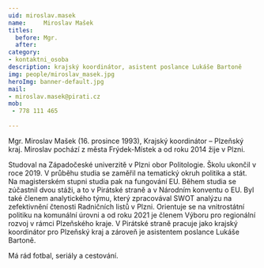 ```yaml
---
uid: miroslav.masek
name:     Miroslav Mašek
titles:
  before: Mgr.
  after:
category:
- kontaktni_osoba
description: krajský koordinátor, asistent poslance Lukáše Bartoně
img: people/miroslav_masek.jpg
heroImg: banner-default.jpg
mail:
- miroslav.masek@pirati.cz
mob:
 - 778 111 465
 
---
```


Mgr. Miroslav Mašek (16. prosince 1993), Krajský koordinátor – Plzeňský kraj. Miroslav pochází z města Frýdek-Místek a od roku 2014 žije v Plzni.

Studoval na Západočeské univerzitě v Plzni obor Politologie. Školu ukončil v roce 2019. V průběhu studia se zaměřil na tematický okruh politika a stát. Na magisterském stupni studia pak na fungování EU. Během studia se zúčastnil dvou stáži, a to v Pirátské straně a v Národním konventu o EU. Byl také členem analytického týmu, který zpracovával SWOT analýzu na zefektivnění čtenosti Radničních listů v Plzni. Orientuje se na vnitrostátní politiku na komunální úrovni a od roku 2021 je členem Výboru pro regionální rozvoj v rámci Plzeňského kraje. V Pirátské straně pracuje jako krajský koordinátor pro Plzeňský kraj a zároveň je asistentem poslance Lukáše Bartoně.

Má rád fotbal, seriály a cestování.

